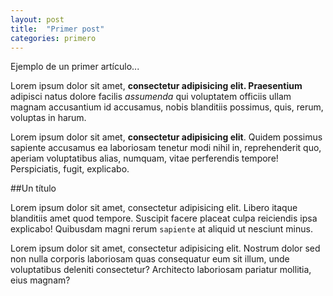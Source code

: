 ```yaml
---
layout: post
title:  "Primer post"
categories: primero
---
```


Ejemplo de un primer artículo...

Lorem ipsum dolor sit amet, **consectetur adipisicing elit. Praesentium** adipisci natus dolore facilis *assumenda* qui voluptatem officiis ullam magnam accusantium id accusamus, nobis blanditiis possimus, quis, rerum, voluptas in harum.

Lorem ipsum dolor sit amet, **consectetur adipisicing elit**. Quidem possimus sapiente accusamus ea laboriosam tenetur modi nihil in, reprehenderit quo, aperiam voluptatibus alias, numquam, vitae perferendis tempore! Perspiciatis, fugit, explicabo.

##Un título

Lorem ipsum dolor sit amet, consectetur adipisicing elit. Libero itaque blanditiis amet quod tempore. Suscipit facere placeat culpa reiciendis ipsa explicabo! Quibusdam magni rerum `sapiente` at aliquid ut nesciunt minus.

Lorem ipsum dolor sit amet, consectetur adipisicing elit. Nostrum dolor sed non nulla corporis laboriosam quas consequatur eum sit illum, unde voluptatibus deleniti consectetur? Architecto laboriosam pariatur mollitia, eius magnam?